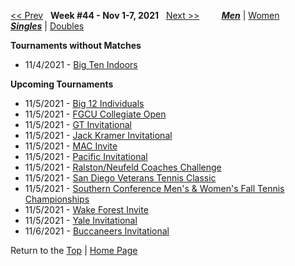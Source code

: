 <a name="top"></a>[<< Prev](men_singles_2143.md) &nbsp; **Week #44 - Nov 1-7, 2021** &nbsp; [Next >>](men_singles_2145.md) &nbsp;&nbsp;&nbsp;&nbsp;&nbsp;&nbsp;&nbsp; [***Men***](./men_singles_2144.md) &#124; [Women](./women_singles_2144.md) &nbsp;&nbsp;&nbsp;&nbsp;&nbsp; [***Singles***](./men_singles_2144.md) &#124; [Doubles](./men_doubles_2144.md)

**Tournaments without Matches**  
- 11/4/2021 - <a href="https://colleges.wearecollegetennis.com/competitions/MichiganStateUniversityM/Tournaments/Overview/DD67ADCD-C4E7-4314-A846-4FCDAD89FABC" target="_blank">Big Ten Indoors</a>  

**Upcoming Tournaments**  
- 11/5/2021 - <a href="https://colleges.wearecollegetennis.com/competitions/BaylorUniversityM/Tournaments/Overview/E0ED1E84-1CD4-4CE2-BFCD-F695030458D5" target="_blank">Big 12 Individuals</a>  
- 11/5/2021 - <a href="https://colleges.wearecollegetennis.com/competitions/FloridaGulfCoastUniversityM/Tournaments/Overview/C591B082-DA9F-4F69-A567-2A370930F114" target="_blank">FGCU Collegiate Open</a>  
- 11/5/2021 - <a href="https://colleges.wearecollegetennis.com/competitions/GeorgiaTechM/Tournaments/Overview/E04A8772-9C21-4B5A-B6E0-55C939AC5A86" target="_blank">GT Invitational</a>  
- 11/5/2021 - <a href="https://colleges.wearecollegetennis.com/competitions/ITA/Tournaments/Overview/EBFDB9EE-65DF-40EA-8395-B821B7EA07B0" target="_blank">Jack Kramer Invitational</a>  
- 11/5/2021 - <a href="https://colleges.wearecollegetennis.com/competitions/WesternMichiganUniversityM/Tournaments/Overview/904B03DF-C1F9-40F4-BE7B-ACF330F850AB" target="_blank">MAC Invite</a>  
- 11/5/2021 - <a href="https://colleges.wearecollegetennis.com/competitions/UniversityOfThePacificM/Tournaments/Overview/32DAC0A6-A705-4382-880F-230A39E21F42" target="_blank">Pacific Invitational</a>  
- 11/5/2021 - <a href="https://colleges.wearecollegetennis.com/competitions/SouthernMethodistUnivM/Tournaments/Overview/4DFFAD56-EAA9-4394-8451-1B5126D73B7A" target="_blank">Ralston/Neufeld Coaches Challenge</a>  
- 11/5/2021 - <a href="https://colleges.wearecollegetennis.com/competitions/UniversityOfSanDiegoM/Tournaments/Overview/4D53E6EC-7E78-4198-A22F-7A41C534BC2A" target="_blank">San Diego Veterans Tennis Classic</a>  
- 11/5/2021 - <a href="https://colleges.wearecollegetennis.com/competitions/ITA/Tournaments/Overview/3BD3D9A3-1CE7-4BB9-93E6-7D1ECED07DFE" target="_blank">Southern Conference Men's & Women's Fall Tennis Championships</a>  
- 11/5/2021 - <a href="https://colleges.wearecollegetennis.com/competitions/WakeForestUniversityM/Tournaments/Overview/CDBF110F-C481-4F40-9B58-54D68D17F9A2" target="_blank">Wake Forest Invite</a>  
- 11/5/2021 - <a href="https://colleges.wearecollegetennis.com/competitions/YaleUniversityM/Tournaments/Overview/5278617F-5593-42A8-B7B3-52F442BE8917" target="_blank">Yale Invitational</a>  
- 11/6/2021 - <a href="https://colleges.wearecollegetennis.com/competitions/BarryUniversityM/Tournaments/Overview/66BDBB63-461D-4097-ACA4-DB44D0B1C672" target="_blank">Buccaneers Invitational</a>  

Return to the [Top](./men_singles_2144.md) &#124; [Home Page](../../index.md)